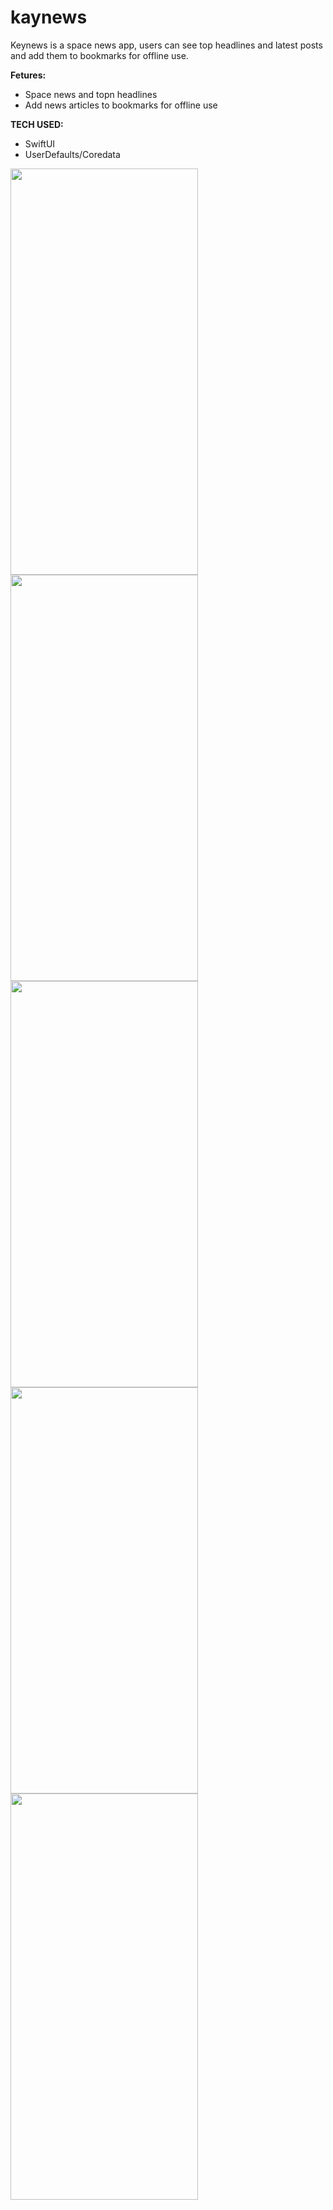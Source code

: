 # kaynews
Keynews is a space news app, users can see top headlines and latest posts and add them to bookmarks for offline use. 

**Fetures:**
- Space news and topn headlines 
- Add news articles to bookmarks for offline use



**TECH USED:**
- SwiftUI
- UserDefaults/Coredata




<a href="url"><img src="https://user-images.githubusercontent.com/79456369/162590642-8e236155-dd5f-4157-8c32-ca5e5aec14af.png" align="left" height="650" width="300" ></a> 

<a href="url"><img src="https://user-images.githubusercontent.com/79456369/162590644-da33c1b4-7a97-4eb1-acb0-8597040cfc7e.png" align="left" height="650" width="300" ></a> 

<a href="url"><img src="https://user-images.githubusercontent.com/79456369/162590649-3892b79f-4f4f-4069-bf35-547423f9eaa2.png" align="left" height="650" width="300" ></a> 

<a href="url"><img src="https://user-images.githubusercontent.com/79456369/162590650-2cd3705a-30fb-4783-8981-6a91a1af85f9.png" align="left" height="650" width="300" ></a> 

<a href="url"><img src="https://user-images.githubusercontent.com/79456369/162590651-0a778d8b-a150-40f3-97d9-68be240f66c2.png" align="left" height="650" width="300" ></a> 

